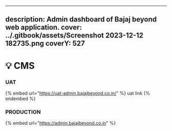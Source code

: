  ---
description: Admin dashboard of Bajaj beyond web application.
cover: ../.gitbook/assets/Screenshot 2023-12-12 182735.png
coverY: 527
---

# 💡 CMS

### UAT

{% embed url="https://uat-admin.bajajbeyond.co.in/" %}
uat link
{% endembed %}

### PRODUCTION

{% embed url="https://admin.bajajbeyond.co.in" %}
